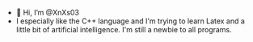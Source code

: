 - 👋 Hi, I’m @XnXs03
- I especially like the C++ language and I'm trying to learn Latex and a little bit of artificial intelligence. I'm still a newbie to all programs.
